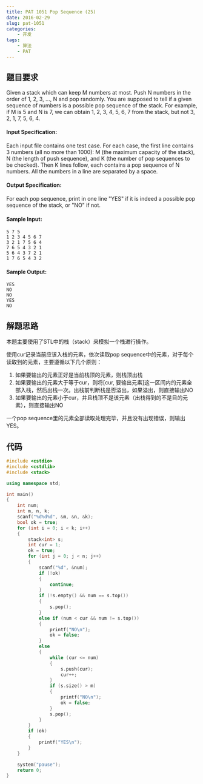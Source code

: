 ```yaml
---
title: PAT 1051 Pop Sequence (25)
date: 2016-02-29
slug: pat-1051
categories:
    - 开发
tags:
    - 算法
    - PAT
---
```


## 题目要求

Given a stack which can keep M numbers at most. Push N numbers in the order of 1, 2, 3, ..., N and pop randomly. You are supposed to tell if a given sequence of numbers is a possible pop sequence of the stack. For example, if M is 5 and N is 7, we can obtain 1, 2, 3, 4, 5, 6, 7 from the stack, but not 3, 2, 1, 7, 5, 6, 4.

<!--more-->

#### Input Specification:

Each input file contains one test case. For each case, the first line contains 3 numbers (all no more than 1000): M (the maximum capacity of the stack), N (the length of push sequence), and K (the number of pop sequences to be checked). Then K lines follow, each contains a pop sequence of N numbers. All the numbers in a line are separated by a space.

#### Output Specification:

For each pop sequence, print in one line "YES" if it is indeed a possible pop sequence of the stack, or "NO" if not.

#### Sample Input:

``` 
5 7 5
1 2 3 4 5 6 7
3 2 1 7 5 6 4
7 6 5 4 3 2 1
5 6 4 3 7 2 1
1 7 6 5 4 3 2

```

#### Sample Output:

``` 
YES
NO
NO
YES
NO

```

## 解题思路

本题主要使用了STL中的栈（stack）来模拟一个栈进行操作。

使用cur记录当前应该入栈的元素，依次读取pop sequence中的元素，对于每个读取到的元素，主要遵循以下几个原则：

1. 如果要输出的元素正好是当前栈顶的元素，则栈顶出栈
2. 如果要输出的元素大于等于cur，则将[cur, 要输出元素]这一区间内的元素全部入栈，然后出栈一次。出栈前判断栈是否溢出，如果溢出，则直接输出NO
3. 如果要输出的元素小于cur，并且栈顶不是该元素（出栈得到的不是目的元素），则直接输出NO

一个pop sequence里的元素全部读取处理完毕，并且没有出现错误，则输出YES。

## 代码

``` c++
#include <cstdio>
#include <cstdlib>
#include <stack>

using namespace std;

int main()
{
	int num;
	int m, n, k;
	scanf("%d%d%d", &m, &n, &k);
	bool ok = true;
	for (int i = 0; i < k; i++)
	{
		stack<int> s;
		int cur = 1;
		ok = true;
		for (int j = 0; j < n; j++)
		{
			scanf("%d", &num);
			if (!ok)
			{
				continue;
			}
			if (!s.empty() && num == s.top())
			{
				s.pop();
			}
			else if (num < cur && num != s.top())
			{
				printf("NO\n");
				ok = false;
			}
			else
			{
				while (cur <= num)
				{
					s.push(cur);
					cur++;
				}
				if (s.size() > m)
				{
					printf("NO\n");
					ok = false;
				}
				s.pop();
			}
		}
		if (ok)
		{
			printf("YES\n");
		}
	}

	system("pause");
	return 0;
}
```